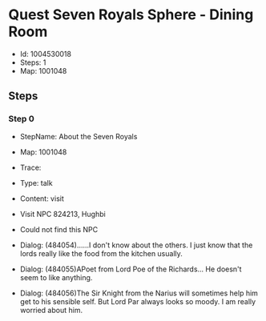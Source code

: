 # Quest Seven Royals Sphere - Dining Room

- Id: 1004530018
- Steps: 1
- Map: 1001048

## Steps

### Step 0
- StepName:  About the Seven Royals
- Map:  1001048
- Trace:  
- Type:  talk
- Content:  visit
- Visit NPC 824213, Hughbi

- Could not find this NPC
- Dialog: (484054)......I don't know about the others. I just know that the lords really like the food from the kitchen usually.
- Dialog: (484055)APoet from Lord Poe of the Richards... He doesn't seem to like anything.
- Dialog: (484056)The Sir Knight from the Narius will sometimes help him get to his sensible self. But Lord Par always looks so moody. I am really worried about him.


